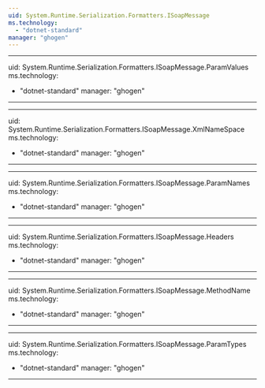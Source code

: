 ```yaml
---
uid: System.Runtime.Serialization.Formatters.ISoapMessage
ms.technology: 
  - "dotnet-standard"
manager: "ghogen"
---
```


---
uid: System.Runtime.Serialization.Formatters.ISoapMessage.ParamValues
ms.technology: 
  - "dotnet-standard"
manager: "ghogen"
---

---
uid: System.Runtime.Serialization.Formatters.ISoapMessage.XmlNameSpace
ms.technology: 
  - "dotnet-standard"
manager: "ghogen"
---

---
uid: System.Runtime.Serialization.Formatters.ISoapMessage.ParamNames
ms.technology: 
  - "dotnet-standard"
manager: "ghogen"
---

---
uid: System.Runtime.Serialization.Formatters.ISoapMessage.Headers
ms.technology: 
  - "dotnet-standard"
manager: "ghogen"
---

---
uid: System.Runtime.Serialization.Formatters.ISoapMessage.MethodName
ms.technology: 
  - "dotnet-standard"
manager: "ghogen"
---

---
uid: System.Runtime.Serialization.Formatters.ISoapMessage.ParamTypes
ms.technology: 
  - "dotnet-standard"
manager: "ghogen"
---

